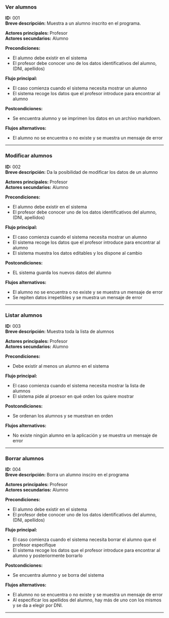 ### **Ver alumnos**
**ID:** 001 <br>
**Breve descripción:** Muestra a un alumno inscrito en el programa.

**Actores principales:** Profesor <br>
**Actores secundarios:** Alumno

**Precondiciones:**
+ El alumno debe existir en el sistema
+ El profesor debe conocer uno de los datos identificativos del alumno, (DNI, apellidos)

**Flujo principal:**
+ El caso comienza cuando el sistema necesita mostrar un alumno
+ El sistema recoge los datos que el profesor introduce para encontrar al alumno

**Postcondiciones:**
+ Se encuentra alumno y se imprimen los datos en un archivo markdown.

**Flujos alternativos:**
+ El alumno no se encuentra o no existe y se muestra un mensaje de error

---
### **Modificar alumnos**
**ID:** 002 <br>
**Breve descripción:** Da la posibilidad de modificar los datos de un alumno

**Actores principales:** Profesor <br>
**Actores secundarios:** Alumno

**Precondiciones:**
+ El alumno debe existir en el sistema
+ El profesor debe conocer uno de los datos identificativos del alumno, (DNI, apellidos)

**Flujo principal:**
+ El caso comienza cuando el sistema necesita mostrar un alumno
+ El sistema recoge los datos que el profesor introduce para encontrar al alumno
+ El sistema muestra los datos editables y los dispone al cambio

**Postcondiciones:**
+ EL sistema guarda los nuevos datos del alumno

**Flujos alternativos:**
+ El alumno no se encuentra o no existe y se muestra un mensaje de error
+ Se repiten datos irrepetibles y se muestra un mensaje de error

---
### **Listar alumnos**
**ID:** 003 <br>
**Breve descripción:** Muestra toda la lista de alumnos

**Actores principales:** Profesor <br>
**Actores secundarios:** Alumno

**Precondiciones:**
+ Debe existir al menos un alumno en el sistema

**Flujo principal:**
+ El caso comienza cuando el sistema necesita mostrar la lista de alumnos
+ El sistema pide al proesor en qué orden los quiere mostrar

**Postcondiciones:**
+ Se ordenan los alumnos y se muestran en orden

**Flujos alternativos:**
+ No existe ningún alumno en la aplicación y se muestra un mensaje de error

---
### **Borrar alumnos**
**ID:** 004 <br>
**Breve descripción:** Borra un alumno insciro en el programa

**Actores principales:** Profesor <br>
**Actores secundarios:** Alumno

**Precondiciones:**
+ El alumno debe existir en el sistema
+ El profesor debe conocer uno de los datos identificativos del alumno, (DNI, apellidos)

**Flujo principal:**
+ El caso comienza cuando el sistema necesita borrar el alumno que el profesor especifique
+ El sistema recoge los datos que el profesor introduce para encontrar al alumno y posteriormente borrarlo

**Postcondiciones:**
+ Se encuentra alumno y se borra del sistema

**Flujos alternativos:**
+ El alumno no se encuentra o no existe y se muestra un mensaje de error
+ Al especificar los apellidos del alumno, hay más de uno con los mismos y se da a elegir por DNI.

---
